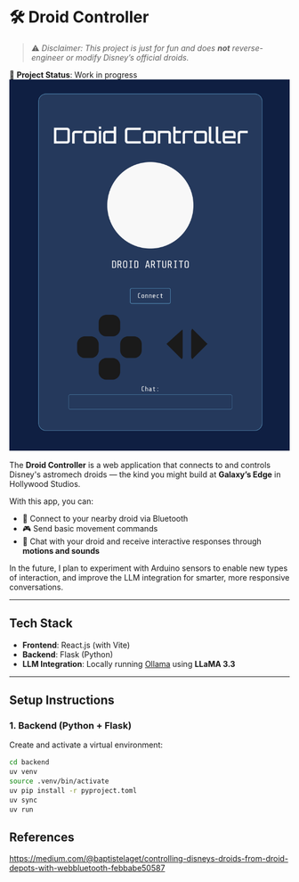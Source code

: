 # 🛠 Droid Controller

> ⚠️ *Disclaimer: This project is just for fun and does **not** reverse-engineer or modify Disney’s official droids.*

🚧 **Project Status**: Work in progress  
![alt text](image.png)

The **Droid Controller** is a web application that connects to and controls Disney's astromech droids — the kind you might build at **Galaxy’s Edge** in Hollywood Studios.

With this app, you can:
- 🔁 Connect to your nearby droid via Bluetooth
- 🎮 Send basic movement commands
- 💬 Chat with your droid and receive interactive responses through **motions and sounds**

In the future, I plan to experiment with Arduino sensors to enable new types of interaction, and improve the LLM integration for smarter, more responsive conversations.

---

## Tech Stack

- **Frontend**: React.js (with Vite)
- **Backend**: Flask (Python)
- **LLM Integration**: Locally running [Ollama](https://ollama.com/) using **LLaMA 3.3**

---

## Setup Instructions

### 1. Backend (Python + Flask)

Create and activate a virtual environment:

```bash
cd backend
uv venv
source .venv/bin/activate
uv pip install -r pyproject.toml
uv sync
uv run
```

## References 
https://medium.com/@baptistelaget/controlling-disneys-droids-from-droid-depots-with-webbluetooth-febbabe50587
